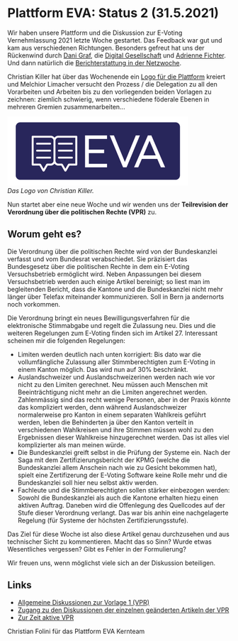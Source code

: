 # Plattform EVA: Status 2 (31.5.2021)

Wir haben unsere Plattform und die Diskussion zur E-Voting Vernehmlassung 2021 letzte Woche gestartet. Das Feedback war gut und kam aus verschiedenen Richtungen.  Besonders gefreut hat uns der Rückenwind durch [Dani Graf](https://twitter.com/dani_graf/status/1397585765681573890), die [Digital Gesellschaft](https://twitter.com/digiges_ch/status/1397869618295939072) und [Adrienne Fichter](https://twitter.com/adfichter/status/1397593920549408775). Und dann natürlich die [Berichterstattung in der Netzwoche](https://www.netzwoche.ch/news/2021-05-28/plattform-eva-bietet-diskussionsforum-fuer-neuen-e-voting-anlauf).

Christian Killer hat über das Wochenende ein [Logo für die Plattform](https://github.com/plattform-eva/plattform-eva-shared) kreiert und Melchior Limacher versucht den Prozess / die Delegation zu all den Vorarbeiten und Arbeiten bis zu den vorliegenden beiden Vorlagen zu zeichnen: ziemlich schwierig, wenn verschiedene föderale Ebenen in mehreren Gremien zusammenarbeiten...

![Plattform EVA Logo](https://raw.githubusercontent.com/plattform-eva/plattform-eva-shared/main/logo/1x/landscape-rounded.png)<br/>
*Das Logo von Christian Killer.*

Nun startet aber eine neue Woche und wir wenden uns der **Teilrevision der Verordnung über die politischen Rechte (VPR)** zu. 

## Worum geht es?

Die Verordnung über die politischen Rechte wird von der Bundeskanzlei verfasst und vom Bundesrat verabschiedet. Sie präzisiert das Bundesgesetz über die politischen Rechte in dem ein E-Voting Versuchsbetrieb ermöglicht wird. Neben Anpassungen bei diesem Versuchsbetrieb werden auch einige Artikel bereinigt; so liest man im begleitenden Bericht, dass die Kantone und die Bundeskanzlei nicht mehr länger über Telefax miteinander kommunizieren. Soll in Bern ja andernorts noch vorkommen.

Die Verordnung bringt ein neues Bewilligungsverfahren für die elektronische Stimmabgabe und regelt die Zulassung neu. Dies und die weiteren Regelungen zum E-Voting finden sich im Artikel 27. Interessant scheinen mir die folgenden Regelungen:
* Limiten werden deutlich nach unten korrigiert: Bis dato war die vollumfängliche Zulassung aller Stimmberechtigten zum E-Voting in einem Kanton möglich. Das wird nun auf 30% beschränkt.
* Auslandschweizer und Auslandschweizerinen werden nach wie vor nicht zu den Limiten gerechnet. Neu müssen auch Menschen mit Beeinträchtigung nicht mehr an die Limiten angerechnet werden. Zahlenmässig sind das recht wenige Personen, aber in der Praxis könnte das kompliziert werden, denn während Auslandschweizer normalerweise pro Kanton in einem separaten Wahlkreis geführt werden, leben die Behinderten ja über den Kanton verteilt in verschiedenen Wahlkreisen und ihre Stimmen müssen wohl zu den Ergebnissen dieser Wahlkreise hinzugerechnet werden. Das ist alles viel komplizierter als man meinen würde.
* Die Bundeskanzlei greift selbst in die Prüfung der Systeme ein. Nach der Saga mit dem Zertifizierungsbericht der KPMG (welche die Bundeskanzlei allem Anschein nach wie zu Gesicht bekommen hat), spielt eine Zertifizerung der E-Voting Software keine Rolle mehr und die Bundeskanzlei soll hier neu selbst aktiv werden.
* Fachleute und die Stimmberechtigten sollen stärker einbezogen werden: Sowohl die Bundeskanzlei als auch die Kantone erhalten hiezu einen aktiven Auftrag. Daneben wird die Offenlegung des Quellcodes auf der Stufe dieser Verordnung verlangt. Das war bis anhin eine nachgelagerte Regelung (für Systeme der höchsten Zertifizierungsstufe).

Das Ziel für diese Woche ist also diese Artikel genau durchzusehen und aus technischer Sicht zu kommentieren. Macht das so Sinn? Wurde etwas Wesentliches vergessen? Gibt es Fehler in der Formulierung?

Wir freuen uns, wenn möglichst viele sich an der Diskussion beteiligen.

## Links

* [Allgemeine Diskussionen zur Vorlage 1 (VPR)](https://github.com/plattform-eva/revision-politische-rechte-2021/issues/66)
* [Zugang zu den Diskussionen der einzelnen geänderten Artikeln der VPR](https://github.com/plattform-eva/revision-politische-rechte-2021/issues?q=is%3Aissue+is%3Aopen+label%3A%22VPR+%28Vorlage+1%29%22+sort%3Atitle-asc)
* [Zur Zeit aktive VPR](https://github.com/plattform-eva/revision-politische-rechte-2021/raw/main/docs/aktive-regulierung/SR_161.11_-_Verordnung_vom_24._Mai_1978_%C3%BCber_die_politischen_Rechte_(VPR).pdf)


Christian Folini für das Plattform EVA Kernteam


